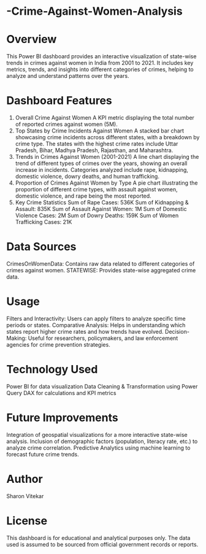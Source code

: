 # -Crime-Against-Women-Analysis
# Overview
This Power BI dashboard provides an interactive visualization of state-wise trends in crimes against women in India from 2001 to 2021. It includes key metrics, trends, and insights into different categories of crimes, helping to analyze and understand patterns over the years.

# Dashboard Features
1. Overall Crime Against Women
A KPI metric displaying the total number of reported crimes against women (5M).
2. Top States by Crime Incidents Against Women
A stacked bar chart showcasing crime incidents across different states, with a breakdown by crime type.
The states with the highest crime rates include Uttar Pradesh, Bihar, Madhya Pradesh, Rajasthan, and Maharashtra.
3. Trends in Crimes Against Women (2001-2021)
A line chart displaying the trend of different types of crimes over the years, showing an overall increase in incidents.
Categories analyzed include rape, kidnapping, domestic violence, dowry deaths, and human trafficking.
4. Proportion of Crimes Against Women by Type
A pie chart illustrating the proportion of different crime types, with assault against women, domestic violence, and rape being the most reported.
5. Key Crime Statistics
Sum of Rape Cases: 536K
Sum of Kidnapping & Assault: 835K
Sum of Assault Against Women: 1M
Sum of Domestic Violence Cases: 2M
Sum of Dowry Deaths: 159K
Sum of Women Trafficking Cases: 21K

# Data Sources
CrimesOnWomenData: Contains raw data related to different categories of crimes against women.
STATEWISE: Provides state-wise aggregated crime data.

# Usage
Filters and Interactivity: Users can apply filters to analyze specific time periods or states.
Comparative Analysis: Helps in understanding which states report higher crime rates and how trends have evolved.
Decision-Making: Useful for researchers, policymakers, and law enforcement agencies for crime prevention strategies.
# Technology Used
Power BI for data visualization
Data Cleaning & Transformation using Power Query
DAX for calculations and KPI metrics

# Future Improvements
Integration of geospatial visualizations for a more interactive state-wise analysis.
Inclusion of demographic factors (population, literacy rate, etc.) to analyze crime correlation.
Predictive Analytics using machine learning to forecast future crime trends.

# Author
Sharon Vitekar

# License
This dashboard is for educational and analytical purposes only. The data used is assumed to be sourced from official government records or reports.
